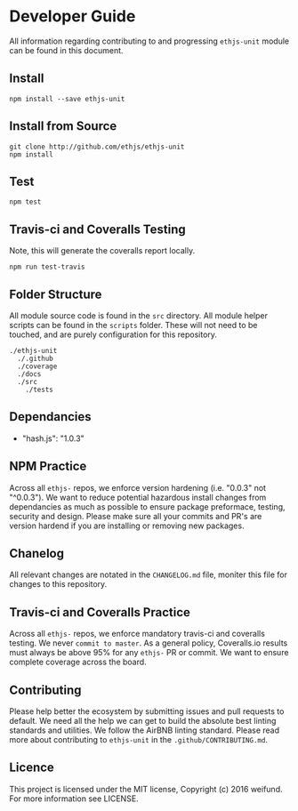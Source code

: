 # Developer Guide

All information regarding contributing to and progressing `ethjs-unit` module can be found in this document.

## Install
```
npm install --save ethjs-unit
```

## Install from Source

```
git clone http://github.com/ethjs/ethjs-unit
npm install
```

## Test
```
npm test
```

## Travis-ci and Coveralls Testing

Note, this will generate the coveralls report locally.

```
npm run test-travis
```

## Folder Structure

All module source code is found in the `src` directory. All module helper scripts can be found in the `scripts` folder. These will not need to be touched, and are purely configuration for this repository.

```
./ethjs-unit
  ./.github
  ./coverage
  ./docs
  ./src
    ./tests
```

## Dependancies

  - "hash.js": "1.0.3"

## NPM Practice

Across all `ethjs-` repos, we enforce version hardening (i.e. "0.0.3" not "^0.0.3"). We want to reduce potential hazardous install changes from dependancies as much as possible to ensure package preformace, testing, security and design. Please make sure all your commits and PR's are version hardend if you are installing or removing new packages.

## Chanelog

All relevant changes are notated in the `CHANGELOG.md` file, moniter this file for changes to this repository.

## Travis-ci and Coveralls Practice

Across all `ethjs-` repos, we enforce mandatory travis-ci and coveralls testing. We never `commit to master`. As a general policy, Coveralls.io results must always be above 95% for any `ethjs-` PR or commit. We want to ensure complete coverage across the board.

## Contributing

Please help better the ecosystem by submitting issues and pull requests to default. We need all the help we can get to build the absolute best linting standards and utilities. We follow the AirBNB linting standard. Please read more about contributing to `ethjs-unit` in the `.github/CONTRIBUTING.md`.

## Licence

This project is licensed under the MIT license, Copyright (c) 2016 weifund. For more information see LICENSE.
